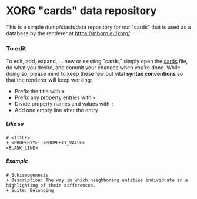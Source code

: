 # XORG "cards" data repository

This is a simple dump/stash/data repository for our "cards" that is used as a database by the renderer at https://mborn.eu/xorg/



### To edit
To edit, add, expand, ... new or existing "cards," simply open the [cards](https://github.com/XORGanon/cards/edit/main/cards) file, do what you desire, and commit your changes when you're done.
While doing so, please mind to keep these few but vital **syntax conventions** so that the renderer will keep working:

* Prefix the title with `# `
* Prefix any property entries with `+ `
* Divide property names and values with `: `
* Add one empty line after the entry

##### Like so
    # <TITLE>
    + <PROPERTY>: <PROPERTY_VALUE>
    <BLANK_LINE>

##### Example
    # Schismogenesis
    + Description: The way in which neighboring entities individuate in a highlighting of their differences.
    + Suite: Belonging




